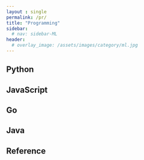 ```yaml
---
layout : single
permalink: /pr/
title: "Programming"
sidebar:
  # nav: sidebar-ML
header:
  # overlay_image: /assets/images/category/ml.jpg
---
```


## Python

## JavaScript

## Go

## Java

## Reference
